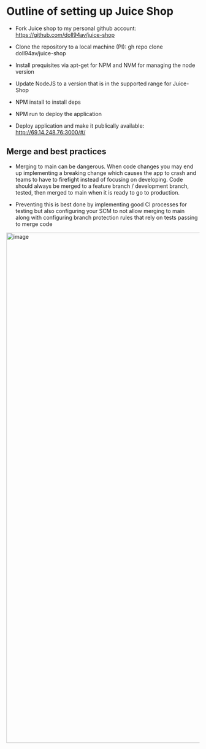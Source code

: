 ﻿# Outline of setting up Juice Shop

- Fork Juice shop to my personal github account: https://github.com/doll94av/juice-shop

- Clone the repository to a local machine (PI): gh repo clone doll94av/juice-shop

- Install prequisites via apt-get for NPM and NVM for managing the node version

- Update NodeJS to a version that is in the supported range for Juice-Shop

- NPM install to install deps

- NPM run to deploy the application

- Deploy application and make it publically available: http://69.14.248.76:3000/#/


## Merge and best practices

- Merging to main can be dangerous. When code changes you may end up implementing a breaking change which causes the app to crash and teams to have to firefight instead of focusing on developing. Code should always be merged to a feature branch / development branch, tested, then merged to main when it is ready to go to production.

- Preventing this is best done by implementing good CI processes for testing but also configuring your SCM to not allow merging to main along with configuring branch protection rules that rely on tests passing to merge code

<img width="2535" height="1330" alt="image" src="https://github.com/user-attachments/assets/b11c91d9-994b-4cb8-bd4e-1ce4fc6eaec2" />
